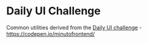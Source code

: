 # Daily UI Challenge

Common utilities derived from the [Daily UI challenge](http://www.dailyui.co) - https://codepen.io/minutofrontend/

